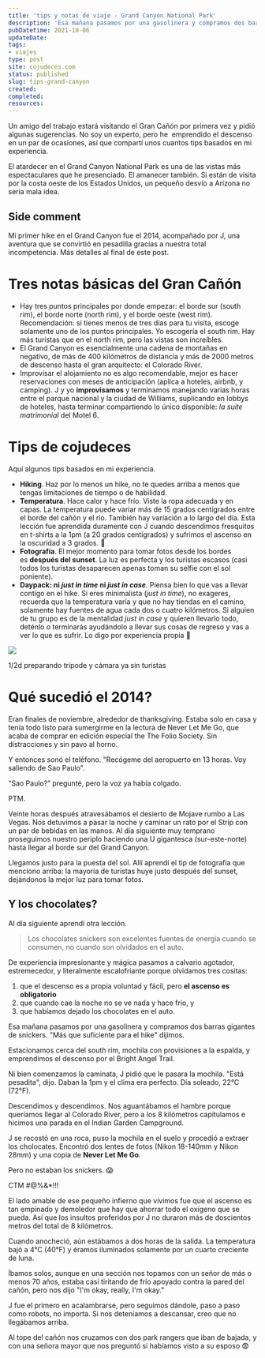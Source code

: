 ```yaml
---
title: 'tips y notas de viaje - Grand Canyon National Park'
description: 'Esa mañana pasamos por una gasolinera y compramos dos barras gigantes de snickers. "Más que suficiente para el hike" dijimos.'
pubDatetime: 2021-10-06
updateDate: 
tags: 
- viajes
type: post
site: cojudeces.com
status: published
slug: tips-grand-canyon 
created: 
completed: 
resources:
---
```

Un amigo del trabajo estará visitando el Gran Cañón por primera vez y pidió algunas sugerencias. No soy un experto, pero he  emprendido el descenso en un par de ocasiones, así que compartí unos cuantos tips basados en mi experiencia.

El atardecer en el Grand Canyon National Park es una de las vistas más espectaculares que he presenciado. El amanecer también. Si están de visita por la costa oeste de los Estados Unidos, un pequeño desvío a Arizona no sería mala idea.

## Side comment

Mi primer hike en el Grand Canyon fue el 2014, acompañado por J, una aventura que se convirtió en pesadilla gracias a nuestra total incompetencia. Más detalles al final de este post.

# Tres notas básicas del Gran Cañón

- Hay tres puntos principales por donde empezar: el borde sur (south rim), el borde norte (north rim), y el borde oeste (west rim).  
    Recomendación: si tienes menos de tres días para tu visita, escoge solamente uno de los puntos principales. Yo escogería el south rim. Hay más turistas que en el north rim, pero las vistas son increíbles.
- El Grand Canyon es esencialmente una cadena de montañas en negativo, de más de 400 kilómetros de distancia y más de 2000 metros de descenso hasta el gran arquitecto: el Colorado River.
- Improvisar el alojamiento no es algo recomendable, mejor es hacer reservaciones con meses de anticipación (aplica a hoteles, airbnb, y camping). J y yo **improvisamos** y terminamos manejando varias horas entre el parque nacional y la ciudad de Williams, suplicando en lobbys de hoteles, hasta terminar compartiendo lo único disponible: _la suite matrimonial_ del Motel 6.  

# Tips de cojudeces

Aquí algunos tips basados en mi experiencia.

- **Hiking**. Haz por lo menos un hike, no te quedes arriba a menos que tengas limitaciones de tiempo o de habilidad.
- **Temperatura**. Hace calor y hace frío. Viste la ropa adecuada y en capas. La temperatura puede variar más de 15 grados centígrados entre el borde del cañón y el río. También hay variación a lo largo del día. Esta lección fue aprendida duramente con J cuando descendimos fresquitos en t-shirts a la 1pm (a 20 grados centígrados) y sufrimos el ascenso en la oscuridad a 3 grados. 🥶
- **Fotografía**. El mejor momento para tomar fotos desde los bordes es **después del sunset**. La luz es perfecta y los turistas escasos (casi todos los turistas desaparecen apenas toman su selfie con el sol poniente).
- **Daypack: ni _just in time_ ni _just in case_**_._ Piensa bien lo que vas a llevar contigo en el hike. Si eres minimalista (_just in time_), no exageres, recuerda que la temperatura varía y que no hay tiendas en el camino, solamente hay fuentes de agua cada dos o cuatro kilómetros. Si alguien de tu grupo es de la mentalidad _just in case_ y quieren llevarlo todo, deténlo o terminarás ayudándolo a llevar sus cosas de regreso y vas a ver lo que es sufrir. Lo digo por experiencia propia 🤬

![](https://www.cojudeces.com/content/images/2021/10/2014-11---Grand-Canyon---0149-min.jpg)

1/2d preparando trípode y cámara ya sin turistas

# Qué sucedió el 2014?

Eran finales de noviembre, alrededor de thanksgiving. Estaba solo en casa y tenía todo listo para sumergirme en la lectura de Never Let Me Go, que acaba de comprar en edición especial the The Folio Society. Sin distracciones y sin pavo al horno.

Y entonces sonó el teléfono. "Recógeme del aeropuerto en 13 horas. Voy saliendo de Sao Paulo".

“Sao Paulo?” pregunté, pero la voz ya había colgado.

PTM.

Veinte horas después atravesábamos el desierto de Mojave rumbo a Las Vegas. Nos detuvimos a pasar la noche y caminar un rato por el Strip con un par de bebidas en las manos. Al día siguiente muy temprano proseguimos nuestro periplo haciendo una U gigantesca (sur-este-norte) hasta llegar al borde sur del Grand Canyon.

Llegamos justo para la puesta del sol. Allí aprendí el tip de fotografía que menciono arriba: la mayoría de turistas huye justo después del sunset, dejándonos la mejor luz para tomar fotos.

## Y los chocolates?

Al día siguiente aprendí otra lección.

> Los chocolates snickers son excelentes fuentes de energía cuando se consumen, no cuando son olvidados en el auto.

De experiencia impresionante y mágica pasamos a calvario agotador, estremecedor, y literalmente escalofriante porque olvidamos tres cositas:

1. que el descenso es a propia voluntad y fácil, pero **el ascenso es obligatorio**
2. que cuando cae la noche no se ve nada y hace frío, y
3. que habíamos dejado los chocolates en el auto.

Esa mañana pasamos por una gasolinera y compramos dos barras gigantes de snickers. "Más que suficiente para el hike" dijimos.

Estacionamos cerca del south rim, mochila con provisiones a la espalda, y emprendimos el descenso por el Bright Angel Trail.

Ni bien comenzamos la caminata, J pidió que le pasara la mochila. "Está pesadita", dijo. Daban la 1pm y el clima era perfecto. Día soleado, 22°C (72°F).

Descendimos y descendimos. Nos aguantábamos el hambre porque queríamos llegar al Colorado River, pero a los 8 kilómetros capitulamos e hicimos una parada en el Indian Garden Campground.

J se recostó en una roca, puso la mochila en el suelo y procedió a extraer los cholocates. Encontró dos lentes de fotos (Nikon 18-140mm y Nikon 28mm) y una copia de **Never Let Me Go**.

Pero no estaban los snickers. 😱

CTM #@%&*!!!

El lado amable de ese pequeño infierno que vivimos fue que el ascenso es tan empinado y demoledor que hay que ahorrar todo el oxígeno que se pueda. Así que los insultos proferidos por J no duraron más de doscientos metros del total de 8 kilómetros.

Cuando anocheció, aún estábamos a dos horas de la salida. La temperatura bajó a 4°C (40°F) y éramos iluminados solamente por un cuarto creciente de luna.

Íbamos solos, aunque en una sección nos topamos con un señor de más o menos 70 años, estaba casi tiritando de frío apoyado contra la pared del cañón, pero nos dijo "I'm okay, really, I'm okay."

J fue el primero en acalambrarse, pero seguimos dándole, paso a paso como robots, no importa. Si nos deteníamos a descansar, creo que no llegábamos arriba.

Al tope del cañón nos cruzamos con dos park rangers que iban de bajada, y con una señora mayor que nos preguntó si habíamos visto a su esposo 😨
